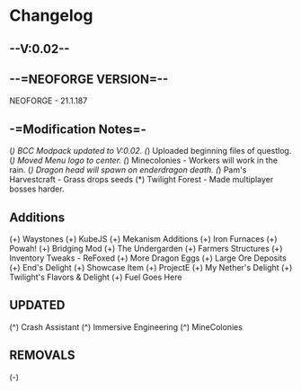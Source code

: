 # Changelog

## **--V:0.02--**

## **--=NEOFORGE VERSION=--**

NEOFORGE - 21.1.187

## **-=Modification Notes=-**

(*) BCC Modpack updated to V:0.02.
(*) Uploaded beginning files of questlog.
(*) Moved Menu logo to center.
(*) Minecolonies - Workers will work in the rain.
(*) Dragon head will spawn on enderdragon death.
(*) Pam's Harvestcraft - Grass drops seeds
(*) Twilight Forest - Made multiplayer bosses harder.

## **Additions**

(+) Waystones
(+) KubeJS
(+) Mekanism Additions
(+) Iron Furnaces
(+) Powah!
(+) Bridging Mod
(+) The Undergarden
(+) Farmers Structures
(+) Inventory Tweaks - ReFoxed
(+) More Dragon Eggs
(+) Large Ore Deposits
(+) End's Delight
(+) Showcase Item
(+) ProjectE
(+) My Nether's Delight
(+) Twilight's Flavors & Delight
(+) Fuel Goes Here

## **UPDATED**

(^) Crash Assistant
(^) Immersive Engineering
(^) MineColonies

## **REMOVALS**

(-)
